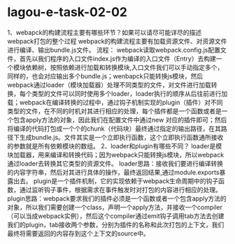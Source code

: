 # lagou-e-task-02-02
1、webapck的构建流程主要有哪些环节？如果可以请尽可能详尽的描述webpack打包的整个过程
webpack的构建流程主要有加载资源文件、对资源文件进行编译、输出bundle.js文件。
流程：
  webpack读取webpack.config.js配置文件，首先以我们程序的入口文件index.js作为编译的入口文件（Entry）去构建一个模块依赖树，按照依赖进行加载和转换模块,入口文件我们可以手动指定多个，同样的，也会对应输出多个bundle.js；wenbapck只能转换js模块，然后webpack通过loader（模块加载器）处理不同类型的文件，对文件进行加载转换，每个类型的文件可以同时使用多个loader，loader执行的顺序从后往前进行加载；webpack在编译转换的过程中，通过钩子机制实现的plugin（插件）对不同类型的文件，在不同的时机对其进行相应的处理，每个插件都是一个函数或者是一个包含apply方法的对象，因此我们在配置文件中通过new 对应的插件即可；然后将编译的代码打包成一个个的chunk（代码块）最终通过指定的输出路径，在其路径下生成bundle.js。文件其实是一个立即执行函数，这个立即执行函数通所接收的参数就是所有依赖模块的数组。
  2、loader和plugin有哪些不同？
  loader是模块加载器，用来编译和转换代码；因为webpack只能转换js模块，所以webpack通过loader去转换其它类型的资源文件。
  loader思路：接收我们要进行编译转换的内容字符串，然后对其进行具体的操作，最终返回结果,通过module.exports暴露出去。
  plugin是一个插件机制，它的实现依赖于webpack生命周期中的钩子函数，通过监听钩子事件，根据需求在事件触发时对打包的内容进行相应的处理。
  plugin思路：webpack要求我们的插件必须是一个函数或者一个包含apply方法的对象，所以我们需要创建一个class，声明一个apply方法，并接收一个compiler（可以当成webpack实例），然后这个compiler通过emit钩子调用tab方法去创建我们的plugin，tab接收两个参数，分别为插件的名称和此次打包的上下文，我们最终将需要返回的内容存到这个上下文的source中。
